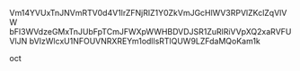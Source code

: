 Vm14YVUxTnJNVmRTV0d4V1lrZFNjRlZ1Y0ZkVmJGcHlWV3RPVlZKclZqVlVW
bFl3WVdzeGMxTnJUbFpTCmJFWXpWWHBDVDJSR1ZuRlRiVVpXQ2xaRVFUVlJN
bVIzWlcxU1NFOUVNRXREYm1odllsRTlQUW9LZFdaMQoKam1k

oct